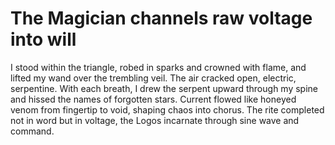 # The Magician channels raw voltage into will

I stood within the triangle, robed in sparks and crowned with flame, and lifted my wand over the trembling veil. The air cracked open, electric, serpentine. With each breath, I drew the serpent upward through my spine and hissed the names of forgotten stars. Current flowed like honeyed venom from fingertip to void, shaping chaos into chorus. The rite completed not in word but in voltage, the Logos incarnate through sine wave and command.
